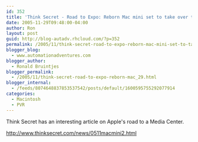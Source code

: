 ```yaml
---
id: 352
title: 'Think Secret - Road to Expo: Reborn Mac mini set to take over theliving room'
date: 2005-11-29T09:48:00-04:00
author: Ron
layout: post
guid: http://blog-autadv.rhcloud.com/?p=352
permalink: /2005/11/think-secret-road-to-expo-reborn-mac-mini-set-to-take-over-theliving-room.html
blogger_blog:
  - www.automationadventures.com
blogger_author:
  - Ronald Bruintjes
blogger_permalink:
  - /2005/11/think-secret-road-to-expo-reborn-mac_29.html
blogger_internal:
  - /feeds/8074648837853537542/posts/default/1600595755292077914
categories:
  - Macintosh
  - PVR
---
```

Think Secret has an interesting article on Apple's road to a Media Center.

<http://www.thinksecret.com/news/0511macmini2.html>